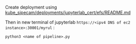 Create deployment using [kube_sipecam/deployments/jupyterlab_cert/efs/README.md](https://github.com/CONABIO/kube_sipecam/blob/master/deployments/jupyterlab_cert/efs/README.md)

Then in new terminal of jupyterlab `https://<ipv4 DNS of ec2 instance>:30001/myrul` :

```
python3 <name of pipeline>.py
```
